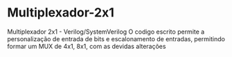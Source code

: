 # Multiplexador-2x1
Multiplexador 2x1 - Verilog/SystemVerilog
O codigo escrito permite a personalização de entrada de bits e escalonamento de entradas, permitindo formar um MUX de 4x1, 8x1, com as devidas alterações
